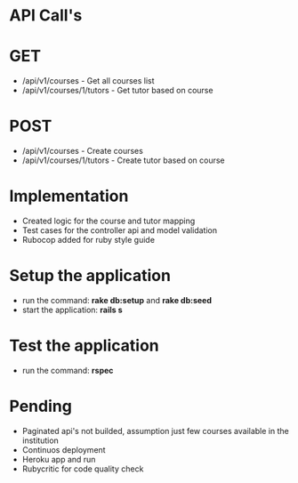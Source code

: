 # API Call's
  # GET
  - /api/v1/courses - Get all courses list
  - /api/v1/courses/1/tutors - Get tutor based on course

  # POST
  - /api/v1/courses - Create courses
  - /api/v1/courses/1/tutors - Create tutor based on course


# Implementation
  - Created logic for the course and tutor mapping
  - Test cases for the controller api and model validation
  - Rubocop added for ruby style guide

# Setup the application
  - run the command: **rake db:setup** and **rake db:seed**
  - start the application: **rails s**

# Test the application
  - run the command: **rspec**

# Pending
  - Paginated api's not builded, assumption just few courses available in the institution
  - Continuos deployment
  - Heroku app and run
  - Rubycritic for code quality check
